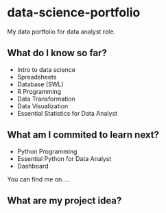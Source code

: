 # data-science-portfolio
My data portfolio for data analyst role.

## What do I know so far?
- Intro to data science
- Spreadsheets
- Database (SWL)
- R Programming
- Data Transformation
- Data Visualization
- Essential Statistics for Data Analyst

## What am I commited to learn next?
- Python Programming
- Essential Python for Data Analyst
- Dashboard

You can find me on....

## What are my project idea?

